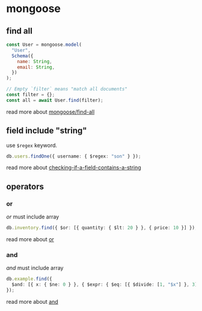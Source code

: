 # mongoose

## find all

```js
const User = mongoose.model(
  "User",
  Schema({
    name: String,
    email: String,
  })
);

// Empty `filter` means "match all documents"
const filter = {};
const all = await User.find(filter);
```

read more about [mongoose/find-all](https://masteringjs.io/tutorials/mongoose/find-all)

## field include "string"

use `$regex` keyword.

```ts
db.users.findOne({ username: { $regex: "son" } });
```

read more about [checking-if-a-field-contains-a-string](https://stackoverflow.com/questions/10610131/checking-if-a-field-contains-a-string)

## operators

### or

_or_ must include array

```typescript
db.inventory.find({ $or: [{ quantity: { $lt: 20 } }, { price: 10 }] });
```

read more about [or](https://www.mongodb.com/docs/manual/reference/operator/query/or/)

### and

_and_ must include array

```typescript
db.example.find({
  $and: [{ x: { $ne: 0 } }, { $expr: { $eq: [{ $divide: [1, "$x"] }, 3] } }],
});
```

read more about [and](https://www.mongodb.com/docs/manual/reference/operator/query/and/)
